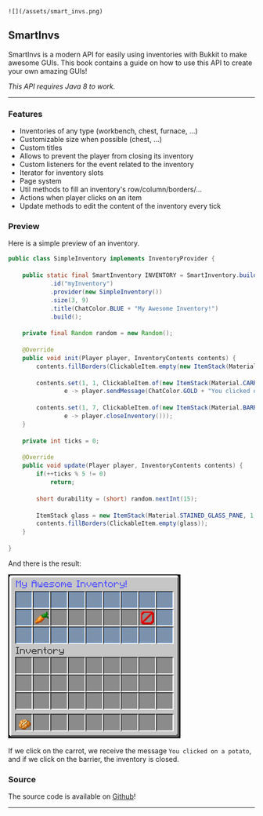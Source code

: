     ![](/assets/smart_invs.png)

## SmartInvs

SmartInvs is a modern API for easily using inventories with Bukkit to make awesome GUIs. This book contains a guide on how to use this API to create your own amazing GUIs!

_This API requires Java 8 to work._

---

### Features

* Inventories of any type \(workbench, chest, furnace, ...\)
* Customizable size when possible \(chest, ...\)
* Custom titles
* Allows to prevent the player from closing its inventory
* Custom listeners for the event related to the inventory
* Iterator for inventory slots
* Page system
* Util methods to fill an inventory's row/column/borders/...
* Actions when player clicks on an item
* Update methods to edit the content of the inventory every tick

### Preview

Here is a simple preview of an inventory.

```java
public class SimpleInventory implements InventoryProvider {

    public static final SmartInventory INVENTORY = SmartInventory.builder()
            .id("myInventory")
            .provider(new SimpleInventory())
            .size(3, 9)
            .title(ChatColor.BLUE + "My Awesome Inventory!")
            .build();

    private final Random random = new Random();

    @Override
    public void init(Player player, InventoryContents contents) {
        contents.fillBorders(ClickableItem.empty(new ItemStack(Material.STAINED_GLASS_PANE)));

        contents.set(1, 1, ClickableItem.of(new ItemStack(Material.CARROT_ITEM),
                e -> player.sendMessage(ChatColor.GOLD + "You clicked on a potato.")));

        contents.set(1, 7, ClickableItem.of(new ItemStack(Material.BARRIER),
                e -> player.closeInventory()));
    }

    private int ticks = 0;

    @Override
    public void update(Player player, InventoryContents contents) {
        if(++ticks % 5 != 0)
            return;

        short durability = (short) random.nextInt(15);

        ItemStack glass = new ItemStack(Material.STAINED_GLASS_PANE, 1, durability);
        contents.fillBorders(ClickableItem.empty(glass));
    }

}
```

And there is the result:

![](/assets/444ecfe1e103b.gif)

If we click on the carrot, we receive the message `You clicked on a potato`,
and if we click on the barrier, the inventory is closed.

### Source
The source code is available on [Github](https://github.com/MinusKube/SmartInvs)!

<hr>